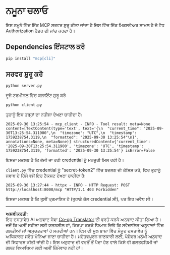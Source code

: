<!--
CO_OP_TRANSLATOR_METADATA:
{
  "original_hash": "3f68294760a11dd3fdd175bd7f904a92",
  "translation_date": "2025-10-07T01:30:21+00:00",
  "source_file": "03-GettingStarted/11-simple-auth/code/basic/python/README.md",
  "language_code": "pa"
}
-->
# ਨਮੂਨਾ ਚਲਾਓ

ਇਸ ਨਮੂਨੇ ਵਿੱਚ ਇੱਕ MCP ਸਰਵਰ ਸ਼ੁਰੂ ਕੀਤਾ ਜਾਂਦਾ ਹੈ ਜਿਸ ਵਿੱਚ ਇੱਕ ਮਿਡਲਵੇਅਰ ਸ਼ਾਮਲ ਹੈ ਜੋ ਵੈਧ Authorization ਹੈਡਰ ਦੀ ਜਾਂਚ ਕਰਦਾ ਹੈ।

## Dependencies ਇੰਸਟਾਲ ਕਰੋ

```bash
pip install "mcp[cli]" 
```

## ਸਰਵਰ ਸ਼ੁਰੂ ਕਰੋ

```bash
python server.py
```

ਦੂਜੇ ਟਰਮੀਨਲ ਵਿੱਚ ਕਲਾਇੰਟ ਸ਼ੁਰੂ ਕਰੋ

```bash
python client.py
```

ਤੁਹਾਨੂੰ ਇਸ ਤਰ੍ਹਾਂ ਦਾ ਨਤੀਜਾ ਦੇਖਣਾ ਚਾਹੀਦਾ ਹੈ:

```text
2025-09-30 13:25:54 - mcp_client - INFO - Tool result: meta=None content=[TextContent(type='text', text='{\n  "current_time": "2025-09-30T13:25:54.311900",\n  "timezone": "UTC",\n  "timestamp": 1759238754.3119,\n  "formatted": "2025-09-30 13:25:54"\n}', annotations=None, meta=None)] structuredContent={'current_time': '2025-09-30T13:25:54.311900', 'timezone': 'UTC', 'timestamp': 1759238754.3119, 'formatted': '2025-09-30 13:25:54'} isError=False
```

ਇਸਦਾ ਮਤਲਬ ਹੈ ਕਿ ਭੇਜੀ ਜਾ ਰਹੀ credential ਨੂੰ ਮਨਜ਼ੂਰੀ ਮਿਲ ਰਹੀ ਹੈ।

`client.py` ਵਿੱਚ credential ਨੂੰ "secret-token2" ਵਿੱਚ ਬਦਲਣ ਦੀ ਕੋਸ਼ਿਸ਼ ਕਰੋ, ਫਿਰ ਤੁਹਾਨੂੰ ਜਵਾਬ ਦੇ ਹਿੱਸੇ ਵਜੋਂ ਇਹ ਟੈਕਸਟ ਦੇਖਣਾ ਚਾਹੀਦਾ ਹੈ:

```text
2025-09-30 13:27:44 - httpx - INFO - HTTP Request: POST http://localhost:8000/mcp "HTTP/1.1 403 Forbidden"
```

ਇਸਦਾ ਮਤਲਬ ਹੈ ਕਿ ਤੁਸੀਂ ਪ੍ਰਮਾਣਿਤ ਹੋ (ਤੁਹਾਡੇ ਕੋਲ credential ਸੀ), ਪਰ ਇਹ ਅਵੈਧ ਸੀ।

---

**ਅਸਵੀਕਰਤੀ**:  
ਇਹ ਦਸਤਾਵੇਜ਼ AI ਅਨੁਵਾਦ ਸੇਵਾ [Co-op Translator](https://github.com/Azure/co-op-translator) ਦੀ ਵਰਤੋਂ ਕਰਕੇ ਅਨੁਵਾਦ ਕੀਤਾ ਗਿਆ ਹੈ। ਜਦੋਂ ਕਿ ਅਸੀਂ ਸਹੀਤਾ ਲਈ ਯਤਨਸ਼ੀਲ ਹਾਂ, ਕਿਰਪਾ ਕਰਕੇ ਧਿਆਨ ਦਿਓ ਕਿ ਸਵੈਚਾਲਿਤ ਅਨੁਵਾਦਾਂ ਵਿੱਚ ਗਲਤੀਆਂ ਜਾਂ ਅਸੁਚਤਤਾਵਾਂ ਹੋ ਸਕਦੀਆਂ ਹਨ। ਇਸ ਦੀ ਮੂਲ ਭਾਸ਼ਾ ਵਿੱਚ ਮੌਜੂਦ ਦਸਤਾਵੇਜ਼ ਨੂੰ ਅਧਿਕਾਰਤ ਸਰੋਤ ਮੰਨਿਆ ਜਾਣਾ ਚਾਹੀਦਾ ਹੈ। ਮਹੱਤਵਪੂਰਨ ਜਾਣਕਾਰੀ ਲਈ, ਪੇਸ਼ੇਵਰ ਮਨੁੱਖੀ ਅਨੁਵਾਦ ਦੀ ਸਿਫਾਰਸ਼ ਕੀਤੀ ਜਾਂਦੀ ਹੈ। ਇਸ ਅਨੁਵਾਦ ਦੀ ਵਰਤੋਂ ਤੋਂ ਪੈਦਾ ਹੋਣ ਵਾਲੇ ਕਿਸੇ ਵੀ ਗਲਤਫਹਿਮੀ ਜਾਂ ਗਲਤ ਵਿਆਖਿਆ ਲਈ ਅਸੀਂ ਜ਼ਿੰਮੇਵਾਰ ਨਹੀਂ ਹਾਂ।